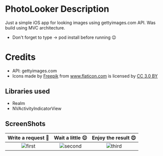 # PhotoLooker Description
Just a simple iOS app for looking images using gettyimages.com API.
Was build using MVC architecture.
* Don't forget to type -> pod install before running 😉
# Credits
* API: gettyimages.com
* Icons made by <a href="http://www.freepik.com" title="Freepik">Freepik</a> from <a href="https://www.flaticon.com/" title="Flaticon">www.flaticon.com</a> is licensed by <a href="http://creativecommons.org/licenses/by/3.0/" title="Creative Commons BY 3.0" target="_blank">CC 3.0 BY</a></div>
## Libraries used
- Realm
- NVActivityIndicatorView

## ScreenShots
Write a request  🤔        |  Wait a little 😌        |  Enjoy the result 😍
:-------------------------:|:-------------------------:|:-------------------------:
![first](https://user-images.githubusercontent.com/16256553/43717993-ee217f60-9991-11e8-9beb-f246323b24a1.png)|![second](https://user-images.githubusercontent.com/16256553/43718027-0b97de0e-9992-11e8-85f2-21a43ffff46f.png)|![third](https://user-images.githubusercontent.com/16256553/43718039-15a7c08a-9992-11e8-953f-4679907436f2.png)






